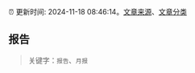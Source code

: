 :alarm_clock: 更新时间: 2024-11-18 08:46:14。[文章来源](/README.md)、[文章分类](/TAGS.md)

## 报告


> 关键字：`报告`、`月报`



